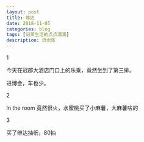 ```yaml
---
layout: post
title: 维达
date: 2018-11-05
categories: blog
tags: [记录生活的点点滴滴]
description: 流水账
---
```


1 

今天在冠郡大酒店门口上的乐乘，竟然坐到了第三排。

进博会，车也少。


2

In the room 竟然很火，水蜜桃买了小麻薯，大麻薯啥的

3

买了维达抽纸，80抽






